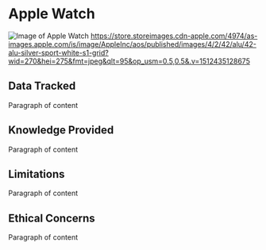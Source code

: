 # Apple Watch

![Image of Apple Watch](https://store.storeimages.cdn-apple.com/4974/as-images.apple.com/is/image/AppleInc/aos/published/images/4/2/42/alu/42-alu-silver-sport-white-s1-grid?wid=270&hei=275&fmt=jpeg&qlt=95&op_usm=0.5,0.5&.v=1512435128675)
https://store.storeimages.cdn-apple.com/4974/as-images.apple.com/is/image/AppleInc/aos/published/images/4/2/42/alu/42-alu-silver-sport-white-s1-grid?wid=270&hei=275&fmt=jpeg&qlt=95&op_usm=0.5,0.5&.v=1512435128675

## Data Tracked
Paragraph of content

## Knowledge Provided
Paragraph of content

## Limitations
Paragraph of content

## Ethical Concerns
Paragraph of content

